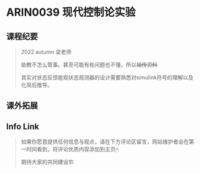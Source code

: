 
# ARIN0039 现代控制论实验

## 课程纪要
> 2022 autumn 梁老师
> 
> 助教不怎么管事。甚至可能有些问题也不懂，所以~~祖传资料~~
> 
> 其实对状态反馈能观状态观测器的设计需要熟悉对simulink符号的理解以及化简后推导。
## 课外拓展

## Info Link


> 如果你愿意提供任何信息与观点，请在下方评论区留言，网站维护者会在第一时间看到，将评论优质内容添加到主页🖱
>
> 期待大家的共同建设🏗
